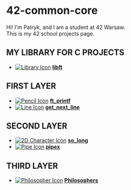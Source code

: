 # 42-common-core
Hi! I'm Patryk, and I am a student at 42 Warsaw.  
This is my 42 school projects page.

## MY LIBRARY FOR C PROJECTS
- [![Library Icon](https://img.icons8.com/fluency/24/000000/library.png)](https://github.com/Zuraw7/42-common-core/tree/main/libft) [**libft**](https://github.com/Zuraw7/42-common-core/tree/main/libft)

## FIRST LAYER
- [![Pencil Icon](https://img.icons8.com/fluency/24/000000/pencil.png)](https://github.com/Zuraw7/42-common-core/tree/main/ft_printf) [**ft_printf**](https://github.com/Zuraw7/42-common-core/tree/main/ft_printf)
- [![Line Icon](https://img.icons8.com/fluency/24/000000/line.png)](https://github.com/Zuraw7/42-common-core/tree/main/get_next_line) [**get_next_line**](https://github.com/Zuraw7/42-common-core/tree/main/get_next_line)

## SECOND LAYER
- [![2D Character Icon](https://img.icons8.com/external-justicon-flat-justicon/24/000000/external-game-character-video-game-justicon-flat-justicon.png)](https://github.com/Zuraw7/42-common-core/tree/main/so_long) [**so_long**](https://github.com/Zuraw7/42-common-core/tree/main/so_long)
- [![Pipe Icon](https://img.icons8.com/external-flatart-icons-flat-flatarticons/24/000000/external-pipeline-engineering-flatart-icons-flat-flatarticons.png)](https://github.com/Zuraw7/42-common-core/tree/main/pipex) [**pipex**](https://github.com/Zuraw7/42-common-core/tree/main/pipex)

## THIRD LAYER
- [![Philosopher Icon](https://img.icons8.com/fluency/24/000000/philosopher.png)](https://github.com/Zuraw7/42-common-core/tree/main/philosophers) [**Philosophers**](https://github.com/Zuraw7/42-common-core/tree/main/philosophers)
